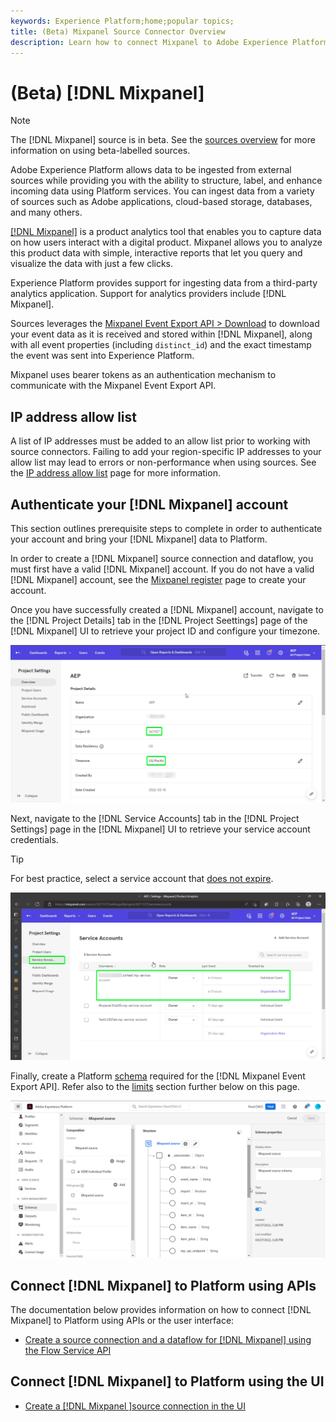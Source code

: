 ```yaml
---
keywords: Experience Platform;home;popular topics;
title: (Beta) Mixpanel Source Connector Overview
description: Learn how to connect Mixpanel to Adobe Experience Platform using APIs or the user interface.
---
```

# (Beta) [!DNL Mixpanel]

>[!NOTE]
>
>The [!DNL Mixpanel] source is in beta. See the [sources overview](../../home.md#terms-and-conditions) for more information on using beta-labelled sources.

Adobe Experience Platform allows data to be ingested from external sources while providing you with the ability to structure, label, and enhance incoming data using Platform services. You can ingest data from a variety of sources such as Adobe applications, cloud-based storage, databases, and many others.

[[!DNL Mixpanel]](https://www.mixpanel.com) is a product analytics tool that enables you to capture data on how users interact with a digital product. Mixpanel allows you to analyze this product data with simple, interactive reports that let you query and visualize the data with just a few clicks.

Experience Platform provides support for ingesting data from a third-party analytics application. Support for analytics providers include [!DNL Mixpanel].

Sources leverages the [Mixpanel Event Export API > Download](https://developer.mixpanel.com/reference/raw-event-export) to download your event data as it is received and stored within [!DNL Mixpanel], along with all event properties (including `distinct_id`) and the exact timestamp the event was sent into Experience Platform. 

Mixpanel uses bearer tokens as an authentication mechanism to communicate with the Mixpanel Event Export API.

## IP address allow list

A list of IP addresses must be added to an allow list prior to working with source connectors. Failing to add your region-specific IP addresses to your allow list may lead to errors or non-performance when using sources. See the [IP address allow list](../../ip-address-allow-list.md) page for more information.

## Authenticate your [!DNL Mixpanel] account

This section outlines prerequisite steps to complete in order to authenticate your account and bring your [!DNL Mixpanel] data to Platform.

In order to create a [!DNL Mixpanel] source connection and dataflow, you must first have a valid [!DNL Mixpanel] account. If you do not have a valid [!DNL Mixpanel] account, see the [Mixpanel register](https://mixpanel.com/register/) page to create your account.

Once you have successfully created a [!DNL Mixpanel] account, navigate to the [!DNL Project Details] tab in the [!DNL Project Seettings] page of the [!DNL Mixpanel] UI to retrieve your project ID and configure your timezone.

![mixpanel-project-settings](../../images/tutorials/create/mixpanel-export-events/mixpanel-project-settings.png)

Next, navigate to the [!DNL Service Accounts] tab in the [!DNL Project Settings] page in the [!DNL Mixpanel] UI to retrieve your service account credentials.

>[!TIP]
>
>For best practice, select a service account that [does not expire](https://developer.mixpanel.com/reference/service-accounts#service-account-expiration).

![Mixpanel Service Account](../../images/tutorials/create/mixpanel-export-events/mixpanel-service-account.png)

Finally, create a Platform [schema](../../../xdm/schema/composition.md) required for the [!DNL Mixpanel Event Export API]. Refer also to the [limits](#limits) section further below on this page.

![Create Schema](../../images/tutorials/create/mixpanel-export-events/schema.png)

## Connect [!DNL Mixpanel] to Platform using APIs

The documentation below provides information on how to connect [!DNL Mixpanel] to Platform using APIs or the user interface:

* [Create a source connection and a dataflow for [!DNL Mixpanel] using the Flow Service API](../../tutorials/api/create/analytics/mixpanel.md)

## Connect [!DNL Mixpanel] to Platform using the UI

* [Create a [!DNL Mixpanel ]source connection in the UI](../../tutorials/ui/create/analytics/mixpanel.md)

<!--
* [Create a dataflow for a customer success source connection in the UI](../../tutorials/ui/dataflow/analytics.md)
-->
